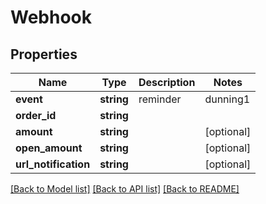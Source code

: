 # Webhook

## Properties
Name | Type | Description | Notes
------------ | ------------- | ------------- | -------------
**event** | **string** | reminder|dunning1|dunning2|dunning3|rebooking|payment|dca | 
**order_id** | **string** |  | 
**amount** | **string** |  | [optional] 
**open_amount** | **string** |  | [optional] 
**url_notification** | **string** |  | [optional] 

[[Back to Model list]](../README.md#documentation-for-models) [[Back to API list]](../README.md#documentation-for-api-endpoints) [[Back to README]](../README.md)


